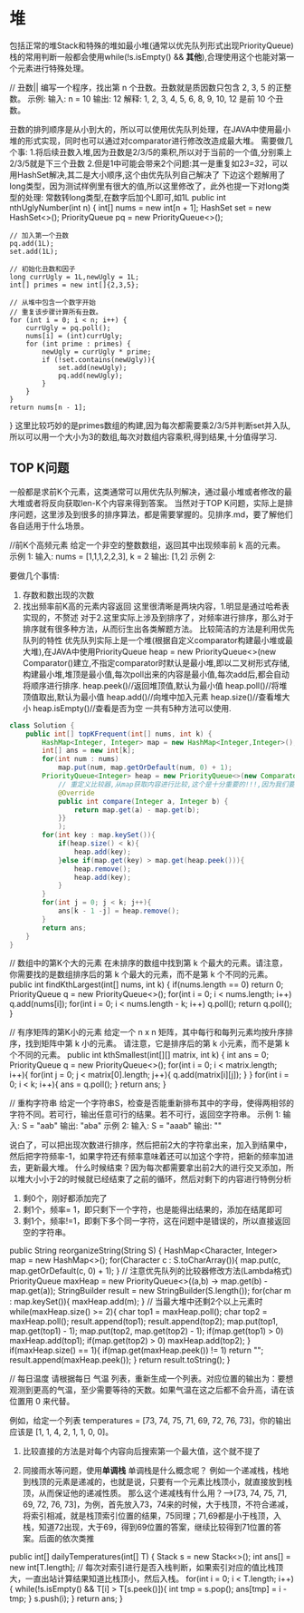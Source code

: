 # 堆
包括正常的堆Stack和特殊的堆如最小堆(通常以优先队列形式出现PriorityQueue)
栈的常用判断一般都会使用while(!s.isEmpty() && **其他**),合理使用这个也能对第一个元素进行特殊处理。

// 丑数||
编写一个程序，找出第 n 个丑数。丑数就是质因数只包含 2, 3, 5 的正整数。
示例:
输入: n = 10
输出: 12
解释: 1, 2, 3, 4, 5, 6, 8, 9, 10, 12 是前 10 个丑数。

丑数的排列顺序是从小到大的，所以可以使用优先队列处理，在JAVA中使用最小堆的形式实现，同时也可以通过对comparator进行修改改造成最大堆。
需要做几个事:
1.将后续丑数入堆,因为丑数是2/3/5的乘积,所以对于当前的一个值,分别乘上2/3/5就是下三个丑数
2.但是1中可能会带来2个问题:其一是重复如2*3=3*2，可以用HashSet解决,其二是大小顺序,这个由优先队列自己解决了
下边这个题解用了long类型，因为测试样例里有很大的值,所以这里修改了，此外也提一下对long类型的处理:
常数转long类型,在数字后加个L即可,如1L
public int nthUglyNumber(int n) {
	int[] nums = new int[n + 1];
	HashSet<Long> set = new HashSet<>();
	PriorityQueue<Long> pq = new PriorityQueue<>();

	// 加入第一个丑数
	pq.add(1L);
	set.add(1L);

	// 初始化丑数和因子
	long currUgly = 1L,newUgly = 1L;
	int[] primes = new int[]{2,3,5};

	// 从堆中包含一个数字开始
	// 重复该步骤计算所有丑数。
	for (int i = 0; i < n; i++) {
		currUgly = pq.poll();
		nums[i] = (int)currUgly;
		for (int prime : primes) {
			newUgly = currUgly * prime;
			if (!set.contains(newUgly)){
				set.add(newUgly);
				pq.add(newUgly);
			}
		}
	}
	return nums[n - 1];
}
这里比较巧妙的是primes数组的构建,因为每次都需要乘2/3/5并判断set并入队,所以可以用一个大小为3的数组,每次对数组内容乘积,得到结果,十分值得学习.


## TOP K问题
一般都是求前K个元素，这类通常可以用优先队列解决，通过最小堆或者修改的最大堆或者将反向获取len-K个内容来得到答案。
当然对于TOP K问题，实际上是排序问题，这里涉及到很多的排序算法，都是需要掌握的。见排序.md，要了解他们各自适用于什么场景。

//前K个高频元素
给定一个非空的整数数组，返回其中出现频率前 k 高的元素。
示例 1:
输入: nums = [1,1,1,2,2,3], k = 2
输出: [1,2]
示例 2:

要做几个事情:
1. 存数和数出现的次数
2. 找出频率前K高的元素内容返回
这里很清晰是两块内容，1.明显是通过哈希表实现的，不赘述
对于2.这里实际上涉及到排序了，对频率进行排序，那么对于排序就有很多种方法，从而衍生出各类解题方法。
比较简洁的方法是利用优先队列的特性
优先队列实际上是一个堆(根据自定义comparator构建最小堆或最大堆),在JAVA中使用PriorityQueue<Integer> heap = new PriorityQueue<>(new Comparator<Integer>()建立,不指定comparator时默认是最小堆,即以二叉树形式存储,构建最小堆,堆顶是最小值,每次poll出来的内容是最小值,每次add后,都会自动将顺序进行排序.
heap.peek()//返回堆顶值,默认为最小值
heap.poll()//将堆顶值取出,默认为最小值
heap.add()//向堆中加入元素
heap.size()//查看堆大小
heap.isEmpty()//查看是否为空
一共有5种方法可以使用.
```java
class Solution {
    public int[] topKFrequent(int[] nums, int k) {
        HashMap<Integer, Integer> map = new HashMap<Integer,Integer>();
        int[] ans = new int[k];
        for(int num : nums)
            map.put(num, map.getOrDefault(num, 0) + 1);
        PriorityQueue<Integer> heap = new PriorityQueue<>(new Comparator<Integer>() {
            // 重定义比较器,从map获取内容进行比较,这个是十分重要的!!!,因为我们要从表里把对应的频率进行比较
            @Override
            public int compare(Integer a, Integer b) {
                return map.get(a) - map.get(b);
            }}
            );
        for(int key : map.keySet()){
            if(heap.size() < k){
                heap.add(key);
            }else if(map.get(key) > map.get(heap.peek())){
                heap.remove();
                heap.add(key);
            }
        }
        for(int j = 0; j < k; j++){
            ans[k - 1 -j] = heap.remove();
        }
        return ans;
    }
}
```

// 数组中的第K个大的元素
在未排序的数组中找到第 k 个最大的元素。请注意，你需要找的是数组排序后的第 k 个最大的元素，而不是第 k 个不同的元素。
public int findKthLargest(int[] nums, int k) {
	if(nums.length == 0) return 0;
	PriorityQueue<Integer> q = new PriorityQueue<>();
	for(int i = 0; i < nums.length; i++) q.add(nums[i]);
	for(int i = 0; i < nums.length - k; i++) q.poll();
	return q.poll();
}

// 有序矩阵的第K小的元素
给定一个 n x n 矩阵，其中每行和每列元素均按升序排序，找到矩阵中第 k 小的元素。
请注意，它是排序后的第 k 小元素，而不是第 k 个不同的元素。
public int kthSmallest(int[][] matrix, int k) {
	int ans = 0;
	PriorityQueue<Integer> q = new PriorityQueue<>();
	for(int i = 0; i < matrix.length; i++){
		for(int j = 0; j < matrix[0].length; j++){
			q.add(matrix[i][j]);
		}
	}
	for(int i = 0; i < k; i++){
		ans = q.poll();
	}
	return ans;
}

// 重构字符串
给定一个字符串S，检查是否能重新排布其中的字母，使得两相邻的字符不同。若可行，输出任意可行的结果。若不可行，返回空字符串。
示例 1:
输入: S = "aab"
输出: "aba"
示例 2:
输入: S = "aaab"
输出: ""

说白了，可以把出现次数进行排序，然后把前2大的字符拿出来，加入到结果中，然后把字符频率-1，如果字符还有频率意味着还可以加这个字符，把新的频率加进去，更新最大堆。
什么时候结束？因为每次都需要拿出前2大的进行交叉添加，所以堆大小小于2的时候就已经结束了之前的循环，然后对剩下的内容进行特例分析
1. 剩0个，刚好都添加完了
2. 剩1个，频率= 1，即只剩下一个字符，也是能得出结果的，添加在结尾即可
3. 剩1个，频率!=1，即剩下多个同一字符，这在问题中是错误的，所以直接返回	空的字符串。

public String reorganizeString(String S) {
	HashMap<Character, Integer> map = new HashMap<>();
	for(Character c : S.toCharArray()){
		map.put(c, map.getOrDefault(c, 0) + 1);
	}
	// 注意优先队列的比较器修改方法(Lambda格式)
	PriorityQueue<Character> maxHeap = new PriorityQueue<>((a,b) -> map.get(b) - map.get(a));
	StringBuilder result = new StringBuilder(S.length());
	for(char m : map.keySet()){
		maxHeap.add(m);
	}
	// 当最大堆中还剩2个以上元素时
	while(maxHeap.size() >= 2){
		char top1 = maxHeap.poll();
		char top2 = maxHeap.poll();
		result.append(top1);
		result.append(top2);
		map.put(top1, map.get(top1) - 1);
		map.put(top2, map.get(top2) - 1);
		if(map.get(top1) > 0) maxHeap.add(top1);
		if(map.get(top2) > 0) maxHeap.add(top2);
	}
	if(maxHeap.size() == 1){
		if(map.get(maxHeap.peek()) != 1) return "";
		result.append(maxHeap.peek());
	}
	return result.toString();
}

// 每日温度
请根据每日 气温 列表，重新生成一个列表。对应位置的输出为：要想观测到更高的气温，至少需要等待的天数。如果气温在这之后都不会升高，请在该位置用 0 来代替。

例如，给定一个列表 temperatures = [73, 74, 75, 71, 69, 72, 76, 73]，你的输出应该是 [1, 1, 4, 2, 1, 1, 0, 0]。

1. 比较直接的方法是对每个内容向后搜索第一个最大值，这个就不提了

2. 同接雨水等问题，使用**单调栈**
单调栈是什么概念呢？
例如一个递减栈，栈地到栈顶的元素是递减的，也就是说，只要有一个元素比栈顶小，就直接放到栈顶，从而保证他的递减性质。
那么这个递减栈有什么用？-->[73, 74, 75, 71, 69, 72, 76, 73]，为例，首先放入73，74来的时候，大于栈顶，不符合递减，将索引相减，就是栈顶索引位置的结果，75同理；71,69都是小于栈顶，入栈，知道72出现，大于69，得到69位置的答案，继续比较得到71位置的答案。后面的依次类推

public int[] dailyTemperatures(int[] T) {
	Stack<Integer> s = new Stack<>();
	int ans[] = new int[T.length];
	// 每次对索引进行是否入栈判断，如果索引对应的值比栈顶大，一直出站计算结果知道比栈顶小，然后入栈。
	for(int i = 0; i < T.length; i++){
		while(!s.isEmpty() && T[i] > T[s.peek()]){
			int tmp = s.pop();
			ans[tmp] = i - tmp;
		}
		s.push(i);
	}
	return ans;
}